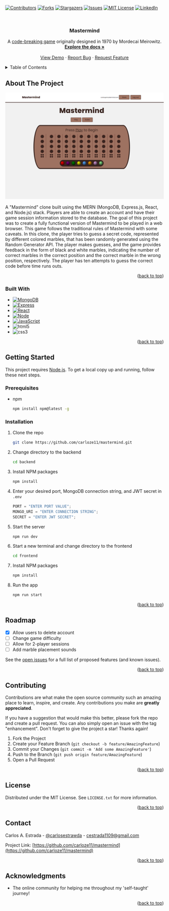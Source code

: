 <a name="readme-top"></a>

<!-- PROJECT SHIELDS -->

[![Contributors][contributors-shield]][contributors-url]
[![Forks][forks-shield]][forks-url]
[![Stargazers][stars-shield]][stars-url]
[![Issues][issues-shield]][issues-url]
[![MIT License][license-shield]](LICENSE.txt)
[![LinkedIn][linkedin-shield]][linkedin-url]

<!-- PROJECT LOGO -->
<br />
<div align="center">
  <!-- <a href="https://github.com/carloze11/mastermind">
    <img src="images/logo.png" alt="Logo" width="80" height="80">
  </a> -->

<h3 align="center">Mastermind</h3>

  <p align="center">
  A <a href="https://en.wikipedia.org/wiki/Mastermind_(board_game)">code-breaking game</a> originally designed in 1970 by Mordecai Meirowitz.  
    <br />
    <a href="https://github.com/carloze11/mastermind"><strong>Explore the docs »</strong></a>
    <br />
    <br />
    <a href="https://github.com/carloze11/mastermind">View Demo</a>
    ·
    <a href="https://github.com/carloze11/mastermind/issues">Report Bug</a>
    ·
    <a href="https://github.com/carloze11/mastermind/issues">Request Feature</a>
  </p>
</div>

<!-- TABLE OF CONTENTS -->
<details>
  <summary>Table of Contents</summary>
  <ol>
    <li>
      <a href="#about-the-project">About The Project</a>
      <ul>
        <li><a href="#built-with">Built With</a></li>
      </ul>
    </li>
    <li>
      <a href="#getting-started">Getting Started</a>
      <ul>
        <li><a href="#prerequisites">Prerequisites</a></li>
        <li><a href="#installation">Installation</a></li>
      </ul>
    </li>
    <li><a href="#roadmap">Roadmap</a></li>
    <li><a href="#contributing">Contributing</a></li>
    <li><a href="#license">License</a></li>
    <li><a href="#contact">Contact</a></li>
    <li><a href="#acknowledgments">Acknowledgments</a></li>
  </ol>
</details>

<!-- ABOUT THE PROJECT -->

## About The Project

![Project Screen Shot][project-screenshot] <!-- (https://example.com) -->

A "Mastermind" clone built using the MERN (MongoDB, Express.js, React, and Node.js) stack. Players are able to create an account and have their game session information stored to the database. The goal of this project was to create a fully functional version of Mastermind to be played in a web browser. This game follows the traditional rules of Mastermind with some caveats. In this clone, the player tries to guess a secret code, represented by different colored marbles, that has been randomly generated using the Random Generator API. The player makes guesses, and the game provides feedback in the form of black and white marbles, indicating the number of correct marbles in the correct position and the correct marble in the wrong position, respectively. The player has ten attempts to guess the correct code before time runs outs.

<p align="right">(<a href="#readme-top">back to top</a>)</p>

### Built With

-   [![MongoDB][mongodb.com]][mongodb-url]
-   [![Express][express.js]][express-url]
-   [![React][react]][express-url]
-   [![Node][node.js]][node-url]
-   [![JavaScript][javascript.com]][javascript-url]
-   ![html5]
-   ![css3]

<p align="right">(<a href="#readme-top">back to top</a>)</p>

<!-- GETTING STARTED -->

## Getting Started

This project requires <a href="https://nodejs.org/en/">Node.js</a>.
To get a local copy up and running, follow these next steps.

### Prerequisites

-   npm
    ```sh
    npm install npm@latest -g
    ```

### Installation

1. Clone the repo
    ```sh
    git clone https://github.com/carloze11/mastermind.git
    ```
2. Change directory to the backend
    ```sh
    cd backend
    ```
3. Install NPM packages
    ```sh
    npm install
    ```
4. Enter your desired port, MongoDB connection string, and JWT secret in `.env`
    ```js
    PORT = "ENTER PORT VALUE";
    MONGO_URI = "ENTER CONNECTION STRING";
    SECRET = "ENTER JWT SECRET";
    ```
5. Start the server
    ```sh
    npm run dev
    ```
6. Start a new terminal and change directory to the frontend
    ```sh
    cd frontend
    ```
7. Install NPM packages
    ```sh
    npm install
    ```
8. Run the app
    ```sh
    npm run start
    ```

<p align="right">(<a href="#readme-top">back to top</a>)</p>

<!-- ROADMAP -->

## Roadmap

-   [x] Allow users to delete account
-   [ ] Change game difficulty
-   [ ] Allow for 2-player sessions
-   [ ] Add marble placement sounds

See the [open issues](https://github.com/carloze11/mastermind/issues) for a full list of proposed features (and known issues).

<p align="right">(<a href="#readme-top">back to top</a>)</p>

<!-- CONTRIBUTING -->

## Contributing

Contributions are what make the open source community such an amazing place to learn, inspire, and create. Any contributions you make are **greatly appreciated**.

If you have a suggestion that would make this better, please fork the repo and create a pull request. You can also simply open an issue with the tag "enhancement".
Don't forget to give the project a star! Thanks again!

1. Fork the Project
2. Create your Feature Branch (`git checkout -b feature/AmazingFeature`)
3. Commit your Changes (`git commit -m 'Add some AmazingFeature'`)
4. Push to the Branch (`git push origin feature/AmazingFeature`)
5. Open a Pull Request

<p align="right">(<a href="#readme-top">back to top</a>)</p>

<!-- LICENSE -->

## License

Distributed under the MIT License. See `LICENSE.txt` for more information.

<p align="right">(<a href="#readme-top">back to top</a>)</p>

<!-- CONTACT -->

## Contact

Carlos A. Estrada - [@carlosestrawda](https://twitter.com/carlosestrawda) - cestrada1109@gmail.com

Project Link: [https://github.com/carloze11/mastermind](https://github.com/carloze11/mastermind)

<p align="right">(<a href="#readme-top">back to top</a>)</p>

<!-- ACKNOWLEDGMENTS -->

## Acknowledgments

-   The online community for helping me throughout my 'self-taught' journey!

<p align="right">(<a href="#readme-top">back to top</a>)</p>

<!-- MARKDOWN LINKS & IMAGES -->
<!-- https://www.markdownguide.org/basic-syntax/#reference-style-links -->

[contributors-shield]: https://img.shields.io/github/contributors/carloze11/mastermind.svg?style=for-the-badge
[contributors-url]: https://github.com/carloze11/mastermind/graphs/contributors
[forks-shield]: https://img.shields.io/github/forks/carloze11/mastermind.svg?style=for-the-badge
[forks-url]: https://github.com/carloze11/mastermind/network/members
[stars-shield]: https://img.shields.io/github/stars/carloze11/mastermind.svg?style=for-the-badge
[stars-url]: https://github.com/carloze11/mastermind/stargazers
[issues-shield]: https://img.shields.io/github/issues/carloze11/mastermind.svg?style=for-the-badge
[issues-url]: https://github.com/carloze11/mastermind/issues
[license-shield]: https://img.shields.io/github/license/carloze11/mastermind.svg?style=for-the-badge
[license-url]: https://github.com/carloze11/mastermind/LICENSE.txt
[linkedin-shield]: https://img.shields.io/badge/-LinkedIn-black.svg?style=for-the-badge&logo=linkedin&colorB=555
[linkedin-url]: https://linkedin.com/in/carlosxestrada
[project-screenshot]: /frontend/public/mastermind-screenshot.png
[node.js]: https://img.shields.io/badge/node.js-6DA55F?style=for-the-badge&logo=node.js&logoColor=white
[node-url]: https://nodejs.org/en/
[express.js]: https://img.shields.io/badge/express.js-%23404d59.svg?style=for-the-badge&logo=express&logoColor=%2361DAFB
[express-url]: https://expressjs.com/
[npm]: https://img.shields.io/badge/NPM-%23000000.svg?style=for-the-badge&logo=npm&logoColor=white
[npm-url]: https://www.npmjs.com/
[mongodb.com]: https://img.shields.io/badge/MongoDB-%234ea94b.svg?style=for-the-badge&logo=mongodb&logoColor=white
[mongodb-url]: https://www.mongodb.com/
[react]: https://img.shields.io/badge/react-%2320232a.svg?style=for-the-badge&logo=react&logoColor=%2361DAFB
[javascript.com]: https://img.shields.io/badge/javascript-%23323330.svg?style=for-the-badge&logo=javascript&logoColor=%23F7DF1E
[javascript-url]: https://www.javascript.com/
[html5]: https://img.shields.io/badge/html5-%23E34F26.svg?style=for-the-badge&logo=html5&logoColor=white
[css3]: https://img.shields.io/badge/css3-%231572B6.svg?style=for-the-badge&logo=css3&logoColor=white
